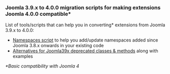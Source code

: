 ### Joomla 3.9.x to 4.0.0 migration scripts for making extensions Joomla 4.0.0 compatible*

List of tools/scripts that can help you in converting* extensions from Joomla 3.9.x to 4.0.0:

-  [Namespaces script](https://github.com/techjoomla/joomla-3x-to-4x-migration-tools/tree/main/joomla-39x-to-joomla4x-deprecated-notes/joomla39x-to-joomla4x-remove-deprecated.html) to help you add/update namespaces added since Joomla 3.8.x onwards in your existing code
- [Alternatives for Joomla39x deprecated classes & methods](https://htmlpreview.github.io/?https://github.com/techjoomla/joomla-3x-to-4x-migration-tools/blob/main/joomla-39x-to-joomla4x-deprecated-notes/joomla39x-to-joomla4x-remove-deprecated.html) along with examples

_*Basic compatibility with Joomla 4_
